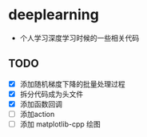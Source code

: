 # deeplearning
- 个人学习深度学习时候的一些相关代码
## TODO
- [x] 添加随机梯度下降的批量处理过程
- [x] 拆分代码成为头文件
- [x] 添加函数回调
- [ ] 添加action
- [ ] 添加 matplotlib-cpp 绘图

